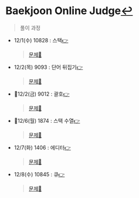 # Baekjoon Online Judge[↩](../../../)
> 풀이 과정

* 12/1(수) 10828 : 스택[👉](./10828/10828.md)
    > [문제📝](https://www.acmicpc.net/problem/10828)
* 12/2(목) 9093  : 단어 뒤집기[👉](./9093/9093.md)
    > [문제📝](https://www.acmicpc.net/problem/9093)
* 🔳12/2(금) 9012  : 괄호[👉](./9012/9012.md)
    > [문제📝](https://www.acmicpc.net/problem/9012)
* 🔳12/6(월) 1874  : 스택 수열[👉](./1874/1874.md)
    > [문제📝](https://www.acmicpc.net/problem/1874)
* 12/7(화) 1406  : 에디터[👉](./1406/1406.md)
    > [문제📝](https://www.acmicpc.net/problem/1406)
* 12/8(수) 10845  : 큐[👉](./10845/10845.md)
    > [문제📝](https://www.acmicpc.net/problem/10845)